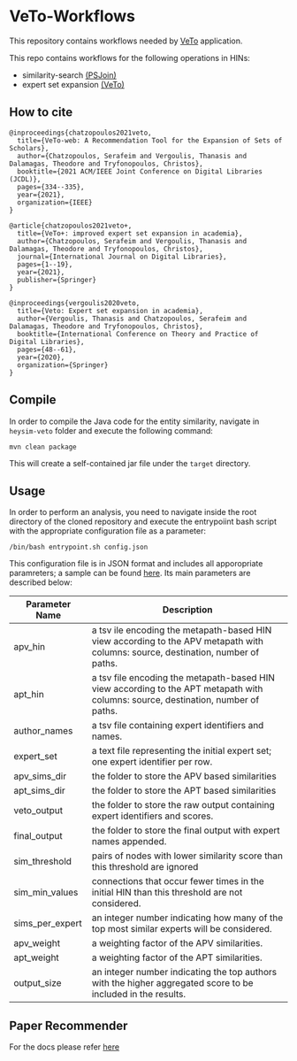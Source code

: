 # VeTo-Workflows

This repository contains workflows needed by [VeTo](https://github.com/schatzopoulos/VeTo) application. 

This repo contains workflows for the following operations in HINs: 
* similarity-search [(PSJoin)](https://github.com/schatzopoulos/psjoin)
* expert set expansion [(VeTo)](https://github.com/vergoulis/rev-sim-recommender)

## How to cite
```
@inproceedings{chatzopoulos2021veto,
  title={VeTo-web: A Recommendation Tool for the Expansion of Sets of Scholars},
  author={Chatzopoulos, Serafeim and Vergoulis, Thanasis and Dalamagas, Theodore and Tryfonopoulos, Christos},
  booktitle={2021 ACM/IEEE Joint Conference on Digital Libraries (JCDL)},
  pages={334--335},
  year={2021},
  organization={IEEE}
}

@article{chatzopoulos2021veto+,
  title={VeTo+: improved expert set expansion in academia},
  author={Chatzopoulos, Serafeim and Vergoulis, Thanasis and Dalamagas, Theodore and Tryfonopoulos, Christos},
  journal={International Journal on Digital Libraries},
  pages={1--19},
  year={2021},
  publisher={Springer}
}

@inproceedings{vergoulis2020veto,
  title={Veto: Expert set expansion in academia},
  author={Vergoulis, Thanasis and Chatzopoulos, Serafeim and Dalamagas, Theodore and Tryfonopoulos, Christos},
  booktitle={International Conference on Theory and Practice of Digital Libraries},
  pages={48--61},
  year={2020},
  organization={Springer}
}
```

## Compile 
In order to compile the Java code for the entity similarity, navigate in `heysim-veto` folder and execute the following command:
```
mvn clean package
```
This will create a self-contained jar file under the `target` directory. 

## Usage
In order to perform an analysis, you need to navigate inside the root directory of the cloned repository and execute the entrypoiint bash script with the appropriate configuration file as a parameter: 

```
/bin/bash entrypoint.sh config.json
```

This configuration file is in JSON format and includes all apporopriate paramreters; 
a sample can be found [here](https://github.com/schatzopoulos/VeTo-workflows/blob/master/sample_config.json).
Its main parameters are described below:

| Parameter Name  | Description |
| ------------- | ------------- |
| apv_hin | a tsv ile encoding the metapath-based HIN view according to the APV metapath with columns: source, destination, number of paths.
| apt_hin | a tsv file encoding the metapath-based HIN view according to the APT metapath with columns: source, destination, number of paths.
| author_names | a tsv file containing expert identifiers and names.
| expert_set | a text file representing the initial expert set; one expert identifier per row.
| apv_sims_dir | the folder to store the APV based similarities
| apt_sims_dir | the folder to store the APT based similarities
| veto_output | the folder to store the raw output containing expert identifiers and scores.
| final_output | the folder to store the final output with expert names appended.
| sim_threshold | pairs of nodes with lower similarity score than this threshold are ignored
| sim_min_values | connections that occur fewer times in the initial HIN than this threshold are not considered.
| sims_per_expert | an integer number indicating how many of the top most similar experts will be considered.
| apv_weight | a weighting factor of the APV similarities.
| apt_weight | a weighting factor of the APT similarities.
| output_size | an integer number indicating the top authors with the higher aggregated score to be included in the results.

## Paper Recommender
For the docs please refer [here](https://github.com/gbouzioto/VeTo-workflows/tree/master/paper_recommender/README.md)
